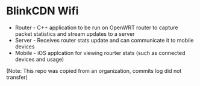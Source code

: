 # BlinkCDN Wifi
- Router - C++ application to be run on OpenWRT router to capture packet statistics and stream updates to a server
- Server - Receives router stats update and can communicate it to mobile devices
- Mobile - iOS applcation for viewing rourter stats (such as connected devices and usage)

(Note: This repo was copied from an organization, commits log did not transfer)
